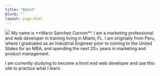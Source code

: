 ```yaml
---
title: "About"
blurb: ""
layout: page.html
---
```


<img src="/img/mscwebdev.JPG" class="profile">
My name is **Mario Sanchez Carrion**. I am a marketing professional and web developer in training living in Miami, FL. I am originally from Peru, where I graduated as an Industrial Engineer prior to coming to the United States for an MBA, and spending the next 20+ years in marketing and product management.

I am currently studying to become a front end web developer and use this site to practice what I learn.
